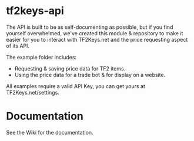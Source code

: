 # tf2keys-api

The API is built to be as self-documenting as possible, but if you find yourself overwhelmed, we've created this module & repository to make it easier for you to interact with TF2Keys.net and the price requesting aspect of its API.
 
The example folder includes: 
- Requesting & saving price data for TF2 items. 
- Using the price data for a trade bot & for display on a website.

All examples require a valid API Key, you can get yours at TF2Keys.net/settings.

# Documentation
See the Wiki for the documentation.

